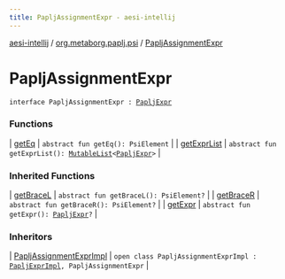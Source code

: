 ```yaml
---
title: PapljAssignmentExpr - aesi-intellij
---
```


[aesi-intellij](../../index.html) / [org.metaborg.paplj.psi](../index.html) / [PapljAssignmentExpr](.)

# PapljAssignmentExpr

`interface PapljAssignmentExpr : `[`PapljExpr`](../-paplj-expr/index.html)

### Functions

| [getEq](get-eq.html) | `abstract fun getEq(): PsiElement` |
| [getExprList](get-expr-list.html) | `abstract fun getExprList(): `[`MutableList`](https://kotlinlang.org/api/latest/jvm/stdlib/kotlin.collections/-mutable-list/index.html)`<`[`PapljExpr`](../-paplj-expr/index.html)`>` |

### Inherited Functions

| [getBraceL](../-paplj-expr/get-brace-l.html) | `abstract fun getBraceL(): PsiElement?` |
| [getBraceR](../-paplj-expr/get-brace-r.html) | `abstract fun getBraceR(): PsiElement?` |
| [getExpr](../-paplj-expr/get-expr.html) | `abstract fun getExpr(): `[`PapljExpr`](../-paplj-expr/index.html)`?` |

### Inheritors

| [PapljAssignmentExprImpl](../../org.metaborg.paplj.psi.impl/-paplj-assignment-expr-impl/index.html) | `open class PapljAssignmentExprImpl : `[`PapljExprImpl`](../../org.metaborg.paplj.psi.impl/-paplj-expr-impl/index.html)`, PapljAssignmentExpr` |

